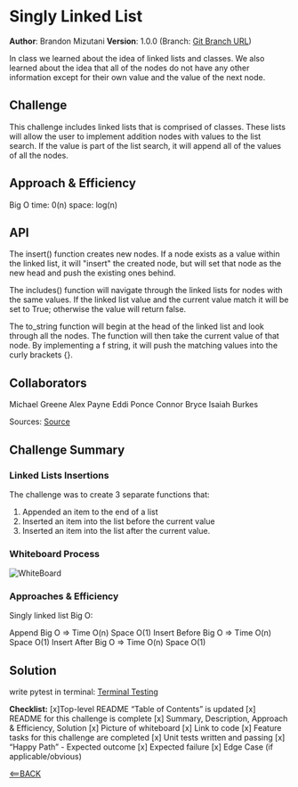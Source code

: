 # Singly Linked List

**Author**: Brandon Mizutani
**Version**: 1.0.0 (Branch: [Git Branch URL](https://github.com/bran2miz/data-structures-and-algorithms/tree/linked-list-insertions))

In class we learned about the idea of linked lists and classes. We also learned about the idea that all of the nodes do not have any other information except for their own value and the value of the next node.

## Challenge

This challenge includes linked lists that is comprised of classes. These lists will allow the user to implement addition nodes with values to the list search. If the value is part of the list search, it will append all of the values of all the nodes.

## Approach & Efficiency

Big O
time: 0(n)
space: log(n)

## API

The insert() function creates new nodes. If a node exists as a value within the linked list, it will "insert" the created node, but will set that node as the new head and push the existing ones behind.

The includes() function will navigate through the linked lists for nodes with the same values. If the linked list value and the current value match it will be set to True; otherwise the value will return false.

The to_string function will begin at the head of the linked list and look through all the nodes. The function will then take the current value of that node. By implementing a f string, it will push the matching values into the curly brackets {}.

## Collaborators

Michael Greene
Alex Payne
Eddi Ponce
Connor Bryce
Isaiah Burkes

Sources:
[Source](https://www.w3schools.com/python/ref_string_format.asp)

## Challenge Summary

### Linked Lists Insertions

The challenge was to create 3 separate functions that:
1. Appended an item to the end of a list
2. Inserted an item into the list before the current value
3. Inserted an item into the list after the current value.

### Whiteboard Process

![WhiteBoard](/code_challenges/linked-list/Images/whiteboard-linked-list.png)

### Approaches & Efficiency

Singly linked list Big O:

Append Big O => Time O(n) Space O(1)
Insert Before Big O => Time O(n) Space O(1)
Insert After Big O => Time O(n) Space O(1)

## Solution

write pytest in terminal:
[Terminal Testing](./code_challenges/linked-list/Images/terminal-testing.png)

**Checklist:**
[x]Top-level README “Table of Contents” is updated
[x] README for this challenge is complete
[x] Summary, Description, Approach & Efficiency, Solution
[x] Picture of whiteboard
[x] Link to code
[x] Feature tasks for this challenge are completed
[x] Unit tests written and passing
[x] “Happy Path” - Expected outcome
[x] Expected failure
[x] Edge Case (if applicable/obvious)

[<==BACK](../README.md)
